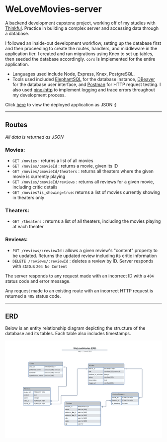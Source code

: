 # WeLoveMovies-server
A backend development capstone project, working off of my studies with [Thinkful](https://www.thinkful.com/). Practice in building a complex server and accessing data through a database. 

I followed an inside-out development workflow, setting up the database first and then proceeding to create the routes, handlers, and middleware in the application tier. I created and ran migrations using Knex to set up tables, then seeded the database accordingly. `cors` is implemented for the entire application.
- Languages used include Node, Express, Knex, PostgreSQL.
- Tools used included [ElephantSQL](https://www.elephantsql.com/) for the database instance, [DBeaver](https://dbeaver.io/) for the database user interface, and [Postman](https://www.postman.com/) for HTTP request testing. I also used [pino-http](https://www.npmjs.com/package/pino-http) to implement logging and trace errors throughout my development process.

Click [here](https://welovemovies-backend-mj.herokuapp.com/movies) to view the deployed application as JSON :)

---

## Routes
*All data is returned as JSON*
### Movies:
- `GET /movies` : returns a list of all movies
- `GET /movies/:movieId` : returns a movie, given its ID
- `GET /movies/:movieId/theaters` : returns all theaters where the given movie is currently playing
- `GET /movies/:movieId/reviews` : returns all reviews for a given movie, including critic details
- `GET /movies?is_showing=true`: returns a list of movies currently showing in theaters only

### Theaters:
- `GET /theaters` : returns a list of all theaters, including the movies playing at each theater

### Reviews:
- `PUT /reviews/:reviewId` : allows a given review's "content" property to be updated. Returns the updated review including its critic information
- `DELETE /reviews/:reviewId` : deletes a review by ID. Server responds with status `204 No Content`

The server responds to any request made with an incorrect ID with a `404` status code and error message.

Any request made to an existing route with an incorrect HTTP request is returned a `405` status code.

---

## ERD
Below is an entity relationship diagram depicting the structure of the database and its tables. Each table also includes timestamps.

![ERD](src/utils/WeLoveMovies%20ERD.png "WeLoveMoviesERD")
